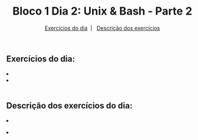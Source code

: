 <h1 align="center">Bloco 1 Dia 2: Unix & Bash - Parte 2</h1>

<p align="center">
  <a href="#exercicio">Exercícios do dia</a>&nbsp;&nbsp;|&nbsp;&nbsp;
  <a href="#descricao">Descrição dos exercícios</a>
</p>

</br>
<h2 id="exercicio">Exercícios do dia:</h2>

<li><a href="#"> </a></li>
<li><a href="#"> </a></li>

</br>
<h2 id="descricao">Descrição dos exercícios do dia:</h2>

<li id=""> </li>
<p> </p>

<li id=""><a href=""> </a></li>
<p> </p>